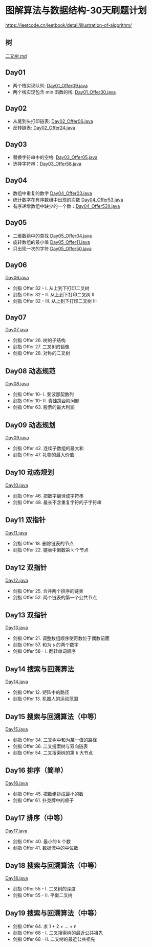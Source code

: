 # 图解算法与数据结构-30天刷题计划
https://leetcode.cn/leetbook/detail/illustration-of-algorithm/

## 树
[二叉树.md](%E4%BA%8C%E5%8F%89%E6%A0%91.md)
## Day01
* 两个栈实现队列: [Day01_Offer09.java](Day01_Offer09.java)
* 两个栈实现包含 min 函数的栈: [Day01_Offer30.java](Day01_Offer30.java)
## Day02
* 从尾到头打印链表: [Day02_Offer06.java](Day02_Offer06.java)
* 反转链表: [Day02_Offer24.java](Day02_Offer24.java)

## Day03
* 替换字符串中的空格: [Day03_Offer05.java](Day03_Offer05.java)
* 选择字符串：[Day03_Offer58.java](Day03_Offer58.java)
## Day04
* 数组中重复的数字 [Day04_Offer03.java](Day04_Offer03.java)
* 统计数字在有序数组中出现的次数 [Day04_Offer53.java](Day04_Offer53.java)
* 有序递增数组中缺少的一个数：[Day04_Offer53II.java](Day04_Offer53II.java)
## Day05
* 二维数组中的查找 [Day05_Offer04.java](Day05_Offer04.java)
* 旋转数组的最小值 [Day05_Offer11.java](Day05_Offer11.java)
* 只出现一次的字符 [Day05_Offer50.java](Day05_Offer50.java)
## Day06
[Day06.java](Day06.java)
* 剑指 Offer 32 - I. 从上到下打印二叉树
* 剑指 Offer 32 - II. 从上到下打印二叉树 II
* 剑指 Offer 32 - III. 从上到下打印二叉树 III

## Day07
[Day07.java](Day07.java)
* 剑指 Offer 26. 树的子结构
* 剑指 Offer 27. 二叉树的镜像
* 剑指 Offer 28. 对称的二叉树
## Day08 动态规范
[Day08.java](Day08.java)
* 剑指 Offer 10- I. 斐波那契数列
* 剑指 Offer 10- II. 青蛙跳台阶问题
* 剑指 Offer 63. 股票的最大利润
## Day09 动态规划
[Day09.java](Day09.java)
* 剑指 Offer 42. 连续子数组的最大和
* 剑指 Offer 47. 礼物的最大价值
## Day10 动态规划
[Day10.java](Day10.java)
* 剑指 Offer 46. 把数字翻译成字符串
* 剑指 Offer 48. 最长不含重复字符的子字符串
## Day11 双指针
[Day11.java](Day11.java)
* 剑指 Offer 18. 删除链表的节点
* 剑指 Offer 22. 链表中倒数第 k 个节点
## Day12 双指针
[Day12.java](Day12.java)
* 剑指 Offer 25. 合并两个排序的链表
* 剑指 Offer 52. 两个链表的第一个公共节点
## Day13 双指针
[Day13.java](Day13.java)
* 剑指 Offer 21. 调整数组顺序使奇数位于偶数前面
* 剑指 Offer 57. 和为 s 的两个数字
* 剑指 Offer 58 - I. 翻转单词顺序

## Day14 搜索与回溯算法
[Day14.java](Day14.java)
* 剑指 Offer 12. 矩阵中的路径
* 剑指 Offer 13. 机器人的运动范围

## Day15 搜索与回溯算法（中等）
[Day15.java](Day15.java)
* 剑指 Offer 34. 二叉树中和为某一值的路径
* 剑指 Offer 36. 二叉搜索树与双向链表
* 剑指 Offer 54. 二叉搜索树的第 k 大节点

## Day16 排序（简单）
[Day16.java](Day16.java)
* 剑指 Offer 45. 把数组排成最小的数
* 剑指 Offer 61. 扑克牌中的顺子

## Day17 排序（中等）
[Day17.java](Day17.java)
* 剑指 Offer 40. 最小的 k 个数
* 剑指 Offer 41. 数据流中的中位数

## Day18 搜索与回溯算法（中等）
[Day18.java](Day18.java)
* 剑指 Offer 55 - I. 二叉树的深度
* 剑指 Offer 55 - II. 平衡二叉树

## Day19 搜索与回溯算法（中等）
* 剑指 Offer 64. 求 1 + 2 + … + n
* 剑指 Offer 68 - I. 二叉搜索树的最近公共祖先
* 剑指 Offer 68 - II. 二叉树的最近公共祖先

